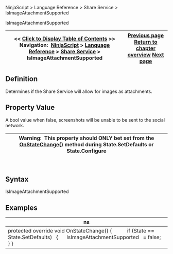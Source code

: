 ﻿
NinjaScript > Language Reference > Share Service > IsImageAttachmentSupported

IsImageAttachmentSupported

| << [Click to Display Table of Contents](isimageattachmentsupported.md) >> **Navigation:**     [NinjaScript](ninjascript-1.md) > [Language Reference](language_reference_wip-1.md) > [Share Service](share_service-1.md) > IsImageAttachmentSupported | [Previous page](isdefault-1.md) [Return to chapter overview](share_service-1.md) [Next page](onauthorizeaccount-1.md) |
| --- | --- |
## Definition
Determines if the Share Service will allow for images as attachments.
## 
## Property Value
A bool value when false, screenshots will be unable to be sent to the social network.
 

| Warning:  This property should ONLY bet set from the [OnStateChange()](onstatechange-1.md) method during State.SetDefaults or State.Configure |
| --- |
  
## 
## Syntax
IsImageAttachmentSupported
 
## 
## Examples

| ns |
| --- |
| protected override void OnStateChange() {             if (State == State.SetDefaults)    {       IsImageAttachmentSupported   = false;    } } |
